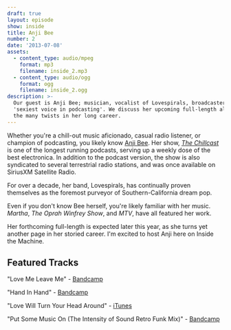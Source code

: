 ```yaml
---
draft: true
layout: episode
show: inside
title: Anji Bee
number: 2
date: '2013-07-08'
assets:
  - content_type: audio/mpeg
    format: mp3
    filename: inside_2.mp3
  - content_type: audio/ogg
    format: ogg
    filename: inside_2.ogg
description: >-
  Our guest is Anji Bee; musician, vocalist of Lovespirals, broadcaster, and the
  'sexiest voice in podcasting'. We discuss her upcoming full-length album, and
  the many twists in her long career.
---
```

Whether you're a chill-out music aficionado, casual radio listener, or champion of podcasting, you likely know [Anji Bee](http://anjibee.com). Her show, *[The Chillcast](http://anjibee.com)* is one of the longest running podcasts, serving up a weekly dose of the best electronica. In addition to the podcast version, the show is also syndicated to several terrestrial radio stations, and was once available on SiriusXM Satellite Radio.

For over a decade, her band, Lovespirals, has continually proven themselves as the foremost purveyor of Southern-California dream pop.

Even if you don't know Bee herself, you're likely familiar with her music. *Martha*, *The Oprah Winfrey Show*, and *MTV*, have all featured her work.

Her forthcoming full-length is expected later this year, as she turns yet another page in her storied career. I'm excited to host Anji here on Inside the Machine.

## Featured Tracks

"Love Me Leave Me" - [Bandcamp](http://anjibee.bandcamp.com/album/love-me-leave-me-single)

"Hand In Hand" - [Bandcamp](http://lovespirals.bandcamp.com/album/free-easy)

"Love Will Turn Your Head Around" - [iTunes](https://itunes.apple.com/us/album/love-will-turn-your-head-around/id428150370)

"Put Some Music On (The Intensity of Sound Retro Funk Mix)" - [Bandcamp](http://anjibee.bandcamp.com/track/put-some-music-on-intensity-of-sound-retro-funk-mix)